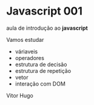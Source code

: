 # Javascript 001
aula de introdução ao **javascript**

Vamos estudar
- váriaveis
- operadores
- estrutura de decisão
- estrutura de repetição
- vetor
- interação com DOM

Vitor Hugo
